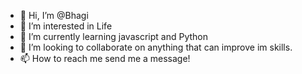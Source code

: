 - 👋 Hi, I’m @Bhagi 
- 👀 I’m interested in Life
- 🌱 I’m currently learning javascript and Python
- 💞️ I’m looking to collaborate on anything that can improve im skills.
- 📫 How to reach me send me a message!

<!---
Bhagi-Dhakal/Bhagi-Dhakal is a ✨ special ✨ repository because its `README.md` (this file) appears on your GitHub profile.
You can click the Preview link to take a look at your changes.
--->
